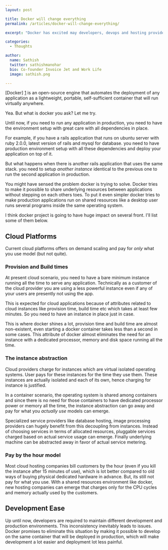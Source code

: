 ```yaml
---
layout: post

title: Docker will change everything
permalink: /articles/docker-will-change-everything/

excerpt: "Docker has excited may developers, devops and hosting providers, I share some my views and excitement about the project"

categories:
  - Thoughts

author: 
  name: Sathish
  twitter: sathishmanohar
  bio: Co-founder Invoice Jet and Work Life
  image: sathish.png

---
```


[Docker] [1] is an open-source engine that automates the deployment of any application as a lightweight, portable, self-sufficient container that will run virtually anywhere.

Yea. But what is docker you ask? Let me try.

Until now, if you need to run any application in production, you need to have the environment setup with great care with all dependencies in place. 

For example, if you have a rails application that runs on ubuntu server with ruby 2.0.0, latest version of rails and mysql for database. you need to have production environment setup with all these dependencies and deploy your application on top of it.

But what happens when there is another rails application that uses the same stack. you need to setup _another instance_ identical to the previous one to run the second application in production.

You might have sensed the problem docker is trying to solve. Docker tries to make it possible to share underlying resources between applications without stepping on each others toes. To put it even simpler docker tries to make production applications run on shared resources like a desktop user runs several programs inside the same operating system.

I think docker project is going to have huge impact on several front. I'll list some of them below.

## Cloud Platforms
Current cloud platforms offers on demand scaling and pay for _only_ what you use model (but not quite).

### Provision and Build times
At present cloud scenario, you need to have a bare minimum instance running all the time to serve any application. Technically as a customer of the cloud provider you are using a less powerful instance even if any of your users are presently not using the app.

This is expected for cloud applications because of attributes related to cloud instances like provision time, build time etc which takes at least few minutes. So you need to have an instance in place just in case.

This is where docker shines a lot, provision time and build time are almost non-existent, even starting a docker container takes less than a second in some cases. This attribute of docker almost eliminates the need for an instance with a dedicated processor, memory and disk space running all the time.

### The instance abstraction
Cloud providers charge for instances which are virtual isolated operating systems. User pays for these instances for the time they use them. These instances are actually isolated and each of its own, hence charging for instance is justified.

In a container scenario, the operating system is shared among containers and since there is no need for those containers to have dedicated processor power or memory all the time, the instance abstraction can go away and pay for what you _actually use_ models can emerge.

Specialized service providers like database hosting, image processing providers can hugely benefit from this decoupling from instances. Instead of choosing services in terms of allocated resources, pluggable services charged based on actual service usage can emerge. Finally underlying machine can be abstracted away in favor of actual service metering.

### Pay by the hour model
Most cloud hosting companies bill customers by the hour (even if you kill the instance after 15 minutes of use), which is lot better compared to old ways of buying physical dedicated hardware in advance. But, its still not pay for what you use. With a shared resources environment like docker, new hosting companies can emerge that charges only for the CPU cycles and memory actually used by the customers.

## Development Ease
Up until now, developers are required to maintain different development and production environments. This inconsistency inevitably leads to issues. Docker promises to eliminate this situation by making it possible to develop on the same container that will be deployed in production, which will make development a lot easier and deployment lot less painful.

[1]: http://www.docker.io/ "Docker Official Website"
